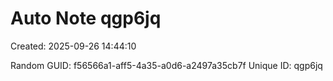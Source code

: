 ﻿# Auto Note qgp6jq
Created: 2025-09-26 14:44:10

Random GUID: f56566a1-aff5-4a35-a0d6-a2497a35cb7f
Unique ID: qgp6jq
